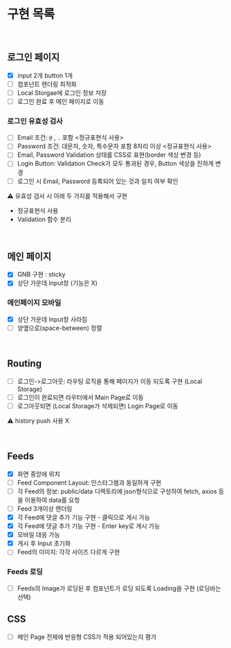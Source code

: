 # 구현 목록

<br>

## 로그인 페이지

- [x] input 2개 button 1개
- [ ] 컴포넌트 렌더링 최적화
- [ ] Local Storgae에 로그인 정보 저장
- [ ] 로그인 완료 후 메인 페이지로 이동

### 로그인 유효성 검사

- [ ] Email 조건: `@` , `.` 포함 <정규표현식 사용>
- [ ] Password 조건: 대문자, 숫자, 특수문자 포함 8자리 이상 <정규표현식 사용>
- [ ] Email, Password Validation 상태를 CSS로 표현(border 색상 변경 등)
- [ ] Login Button: Validation Check가 모두 통과된 경우, Button 색상을 진하게 변경
- [ ] 로그인 시 Email, Password 등록되어 있는 것과 일치 여부 확인

⚠️ 유효성 검사 시 아래 두 가지를 적용해서 구현

- 정규표현식 사용
- Validation 함수 분리

<br>

## 메인 페이지

- [x] GNB 구현 : sticky
- [x] 상단 가운데 Input창 (기능은 X)

### 메인페이지 모바일

- [x] 상단 가운데 Input창 사라짐
- [ ] 양옆으로(space-between) 정렬

<br>

## Routing

- [ ] 로그인->로그아웃: 라우팅 로직을 통해 페이지가 이동 되도록 구현 (Local Storage)
- [ ] 로그인이 완료되면 라우터에서 Main Page로 이동
- [ ] 로그아웃되면 (Local Storage가 삭제되면) Login Page로 이동

⚠️ history push 사용 X

<br>

## Feeds

- [x] 화면 중앙에 위치
- [ ] Feed Component Layout: 인스타그램과 동일하게 구현
- [ ] 각 Feed의 정보: public/data 디렉토리에 json형식으로 구성하여 fetch, axios 등을 이용하여 data를 요청
- [ ] Feed 3개이상 랜더링
- [x] 각 Feed에 댓글 추가 기능 구현 - 클릭으로 게시 가능
- [x] 각 Feed에 댓글 추가 기능 구현 - Enter key로 게시 가능
- [x] 모바일 대응 가능
- [x] 게시 후 Input 초기화
- [ ] Feed의 이미지: 각각 사이즈 다르게 구현

### Feeds 로딩

- [ ] Feeds의 Image가 로딩된 후 컴포넌트가 로딩 되도록 Loading을 구현 (로딩바는 선택)

## CSS

- [ ] 메인 Page 전체에 반응형 CSS가 적용 되어있는지 평가
